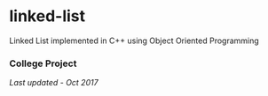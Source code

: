 # linked-list
Linked List implemented in C++ using Object Oriented Programming

### College Project
*Last updated - Oct 2017*
